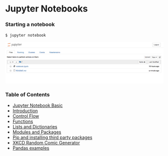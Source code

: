 # Jupyter Notebooks

### Starting a notebook


```bash
$ jupyter notebook
```

![](../static/img/notebook-server.png)


### Table of Contents

- [Jupyter Notebook Basic](./jupyter-notebook-basics.md)
- [Introduction](./introduction.md)
- [Control Flow](./control-flow.md)
- [Functions](./functions.md)
- [Lists and Dictionaries](./lists-and-dictionaries.md)
- [Modules and Packages](./importing-modules.md)
- [Pip and installing third party packages](./importing-modules.md)
- [XKCD Random Comic Generator](./XKCD-Generator.md)
- [Pandas examples](./EIA-coal-production.md)
